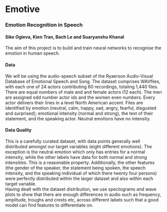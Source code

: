 # Emotive   
### Emotion Recognition in Speech   
#### Sike Ogieva, Kien Tran, Bach Le and Suaryanshu Khanal

The aim of this project is to build and train neural networks to recognise the emotion in human speech. 

#### Data
We will be using the audio-speech subset of the Ryaerson Audio-Visual Database of Emotional Speech and Song. The dataset comprises WAVfiles, with each one of 24 actors contributing 60 recordings, totaling 1,440 files. There are equal numbers of male and and female actors (12 each). The men are assigned odd number actor ids and the women even numbers. 
Every actor delivers their lines in a level North American accent. Files are identified by emotion (neutral, calm, happy, sad, angry, fearful, disgusted and surprised); emotional intensity (normal and strong), the text of their statement, and the speaking actor. Neutral emotions have no intensity.

#### Data Quality
This is a carefully curated dataset, with data points generally well distributed amongst our target variables (eight different emotions). The exception is the neutral emotion which only has entries for a normal intensity, while the other labels have data for both normal and strong intensities. This is a reasonable property.
Additionally, the other features (the gender of the speaker, the statement being spoken, the speech intensity, and the speaking individual of which there twenty four persons) were perfectly distributed within the larger dataset and also within each target variable.  
Having dealt with the dataset distribution, we use spectograms and wave plots to show that there are enough differences in audio such as frequency, amplitude, troughs and crests etc, across different labels such that a good model can find features to differentiate on. 
